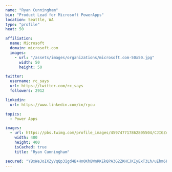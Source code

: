 ```yaml
---
name: "Ryan Cunningham"
bio: "Product Lead for Microsoft PowerApps"
location: Seattle, WA
type: "profile"
heat: 50

affiliation:
  name: Microsoft
  domain: microsoft.com
  images:
    - url: "/assets/images/organizations/microsoft.com-50x50.jpg"
      width: 50
      height: 50

twitter:
  username: rc_says
  url: https://twitter.com/rc_says
  followers: 2912

linkedin:
  url: https://www.linkedin.com/in/rycu

topics:
  - Power Apps

images:
  - url: https://pbs.twimg.com/profile_images/459747717862805504/CJIGZejd_400x400.png
    width: 400
    height: 400
    isCached: true
    title: "Ryan Cunningham"

secured: "YBxWeJoIXZyVqQp3Igd4B+Hn0KhBWnRKEkQPA3G2ZKHCJKIyExT3Lh/uEhm6FCS4k5Hsmnj4UBnY2ZOjfaG8gl7gaDGyFbJprijUehFX0IGRS074k+kGX5DqBP77huEML/zbxED363tLJURMfmno4ENfsii8Ocmb7Ko9EtQtjddnFXxGcvnCDgaB1kTUjvP+GrF+z7zNgCqrJDobIUqTFQ45R4SHoMtzp1E25IHRtiP8h6y8SRGmU2TtzBum5533A545LvsaHTX7WgbnBEkE/PYKvXWukuqmaam8Bl0pSg+wBm7DkHfnIn0EcLzU7GasaRnK5fynNJ/ZqclMTfqYphjQX05erVQ/OKvkp9VTcC2f9X12b/ClpRwUkczXfvno3CZQORkdqszkL171Ww1Ku9Dn9ockWrsACy0H4VsM3k8=;yA3dMB34XDU5SZ6JQmBWxw=="
---
```


